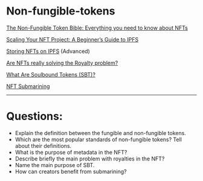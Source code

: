 # Non-fungible-tokens

[The Non-Fungible Token Bible: Everything you need to know about NFTs](https://opensea.io/blog/guides/non-fungible-tokens/)

[Scaling Your NFT Project: A Beginner’s Guide to IPFS](https://www.bueno.art/blog/pinata-ipfs-guide)

[Storing NFTs on IPFS](https://blog.ipfs.tech/2021-04-05-storing-nfts-on-ipfs/) (Advanced)

[Are NFTs really solving the Royalty problem?](https://medium.com/@neavra/are-nfts-really-solving-the-royalty-problem-75e341310e4d)

[What Are Soulbound Tokens (SBT)?](https://academy.binance.com/en/articles/what-are-soulbound-tokens-sbt)

[NFT Submarining](https://www.pinata.cloud/blog/introducing-submarining-what-it-is-why-you-need-it)

---

# Questions:

* Explain the definition between the fungible and non-fungible tokens.
* Which are the most popular standards of non-fungible tokens? Tell about their definitions. 
* What is the purpose of metadata in the NFT?
* Describe briefly the main problem with royalties in the NFT?
* Name the main purpose of SBT. 
* How can creators benefit from submarining?
